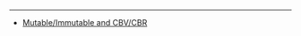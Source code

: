 ___
- [Mutable/Immutable and CBV/CBR](https://ioflood.com/blog/mutable-vs-immutable-in-python-object-data-types-explained/#:~:text=Mutable%20objects%20in%20Python%20are,strings%2C%20integers%2C%20or%20tuples.)
